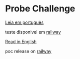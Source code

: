 # Probe Challenge




[Leia em português](./readmes/README_PT_BR.md)

teste disponivel em [railway](https://probe-challenge-production.up.railway.app/)

[Read  in English](./readmes/README_EN.md)

poc release on [railway](https://probe-challenge-production.up.railway.app/)
